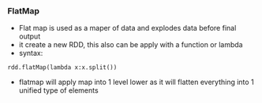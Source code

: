 ### FlatMap

- Flat map is used as a maper of data and explodes data before final output
- it create a new RDD, this also can be apply with a function or lambda
- syntax: 
```commandline
rdd.flatMap(lambda x:x.split())
```
- flatmap will apply map into 1 level lower as it will flatten everything into
1 unified type of elements